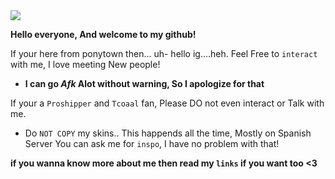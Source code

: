 <img src="https://i.pinimg.com/originals/5f/44/3e/5f443e27bf22289c92940e72ae0007b7.gif" width="" height="" />  

**Hello everyone, And welcome to my github!**

If your here from ponytown then... uh- hello ig....heh. 
Feel Free to `interact` with me, I love meeting New people!

- **I  can go *Afk* Alot without warning, So I apologize for that**

If your a `Proshipper` and `Tcoaal` fan, Please DO not even interact or Talk with me.

- Do `NOT COPY` my skins.. This happends all the time, Mostly on Spanish Server
You can ask me for `inspo`, I have no problem with that!

**if you wanna know more about me
then read my `links` if you want too <3**




